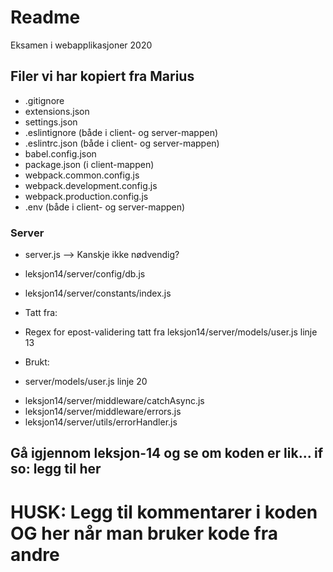 # Readme

Eksamen i webapplikasjoner 2020

## Filer vi har kopiert fra Marius

- .gitignore
- extensions.json
- settings.json
- .eslintignore (både i client- og server-mappen)
- .eslintrc.json (både i client- og server-mappen)
- babel.config.json
- package.json (i client-mappen)
- webpack.common.config.js
- webpack.development.config.js
- webpack.production.config.js
- .env (både i client- og server-mappen)

### Server

- server.js --> Kanskje ikke nødvendig?

- leksjon14/server/config/db.js
- leksjon14/server/constants/index.js

- Tatt fra:

* Regex for epost-validering tatt fra leksjon14/server/models/user.js linje 13

- Brukt:

* server/models/user.js linje 20

- leksjon14/server/middleware/catchAsync.js
- leksjon14/server/middleware/errors.js
- leksjon14/server/utils/errorHandler.js

## Gå igjennom leksjon-14 og se om koden er lik... if so: legg til her

# HUSK: Legg til kommentarer i koden OG her når man bruker kode fra andre